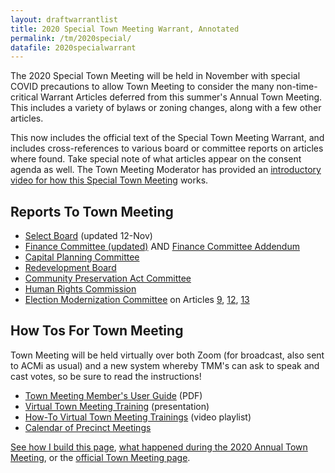 ```yaml
---
layout: draftwarrantlist
title: 2020 Special Town Meeting Warrant, Annotated
permalink: /tm/2020special/
datafile: 2020specialwarrant
---
```


The 2020 Special Town Meeting will be held in November with special COVID precautions to allow Town Meeting to consider the many non-time-critical Warrant Articles deferred from this summer's Annual Town Meeting.  This includes a variety of bylaws or zoning changes, along with a few other articles.

This now includes the official text of the Special Town Meeting Warrant, and includes cross-references to various board or committee reports on articles where found.  Take special note of what articles appear on the consent agenda as well.  The Town Meeting Moderator has provided an [introductory video for how this Special Town Meeting](https://www.youtube.com/watch?v=G7kByMBt6Y8&list=PLztbi9KA9roW3HezeZdWRe92B5bCYq9nr&index=1) works.

## Reports To Town Meeting

- [Select Board](https://www.arlingtonma.gov/home/showdocument?id=53536) (updated 12-Nov)
- [Finance Committee (updated)](https://www.arlingtonma.gov/home/showdocument?id=53482) AND [Finance Committee Addendum](https://www.arlingtonma.gov/home/showdocument?id=53540)
- [Capital Planning Committee](https://www.arlingtonma.gov/home/showdocument?id=53480)
- [Redevelopment Board](https://www.arlingtonma.gov/home/showdocument?id=53444)
- [Community Preservation Act Committee](https://www.arlingtonma.gov/home/showdocument?id=53506)
- [Human Rights Commission](http://www.arlingtonma.gov/home/showdocument?id=53538)
- [Election Modernization Committee](https://drive.google.com/file/d/1QIzSLCk9qhT68JvTU5WaiRuzKB3Bbj-2/view) on Articles [9](#article9), [12](#article12), [13](#article9)

## How Tos For Town Meeting

Town Meeting will be held virtually over both Zoom (for broadcast, also sent to ACMi as usual) and a new system whereby TMM's can ask to speak and cast votes, so be sure to read the instructions!

- [Town Meeting Member's User Guide](https://www.arlingtonma.gov/home/showdocument?id=53472) (PDF)
- [Virtual Town Meeting Training](https://docs.google.com/presentation/d/e/2PACX-1vTENSyyenwvmy9dvQ9FMUjHcBVhY8HGstXYTjAEwhOFN-7J2_1H0YwOKfeuZ7F_1RePP2I1NQLzXk1x/pub?start=false&loop=false&delayms=3000&slide=id.gc6f980f91_0_0) (presentation)
- [How-To Virtual Town Meeting Trainings](https://www.youtube.com/playlist?list=PLidfjMQfWetjYc6eMLx2BaYyJ8VwJjzZz) (video playlist)
- [Calendar of Precinct Meetings](https://www.arlingtonma.gov/Home/Components/News/News/10668/3824?backlist=%2ftown-governance%2ftown-meeting)

[See how I build this page](/tm/), [what happened during the 2020 Annual Town Meeting](/tm/2020draftwarrant), or the [official Town Meeting page](https://www.arlingtonma.gov/town-governance/town-meeting).
